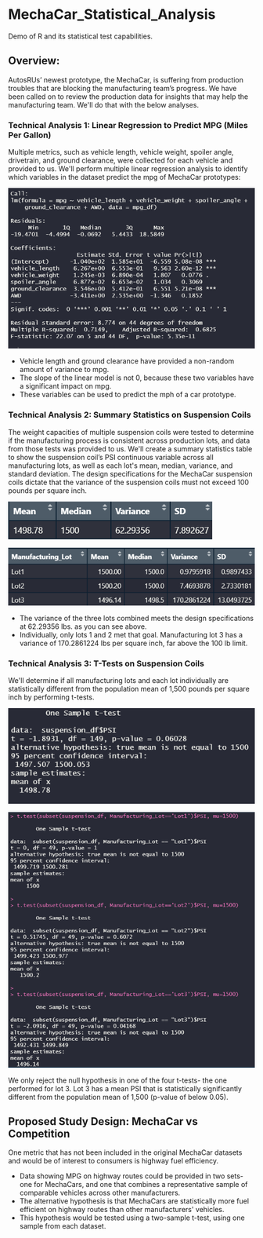# MechaCar_Statistical_Analysis

Demo of R and its statistical test capabilities.

## Overview:

AutosRUs’ newest prototype, the MechaCar, is suffering from production troubles that are blocking the manufacturing team’s progress. We have been called on to review the production data for insights that may help the manufacturing team. We'll do that with the below analyses.

### Technical Analysis 1: Linear Regression to Predict MPG (Miles Per Gallon)

Multiple metrics, such as vehicle length, vehicle weight, spoiler angle, drivetrain, and ground clearance, were collected for each vehicle and provided to us. We'll perform multiple linear regression analysis to identify which variables in the dataset predict the mpg of MechaCar prototypes:

![linear regression del 1](Images/lin_regression_del1.png)

- Vehicle length and ground clearance have provided a non-random amount of variance to mpg.
- The slope of the linear model is not 0, because these two variables have a significant impact on mpg.
- These variables can be used to predict the mph of a car prototype.

### Technical Analysis 2: Summary Statistics on Suspension Coils

The weight capacities of multiple suspension coils were tested to determine if the manufacturing process is consistent across production lots, and data from those tests was provided to us. We'll create a summary statistics table to show the suspension coil’s PSI continuous variable across all manufacturing lots, as well as each lot's mean, median, variance, and standard deviation. The design specifications for the MechaCar suspension coils dictate that the variance of the suspension coils must not exceed 100 pounds per square inch.

![summarize PSI del 2](Images/PSI_summary_del2.png)

![summarize lots del 2](Images/lot_summarize_del2.png)

- The variance of the three lots combined meets the design specifications at 62.29356 lbs. as you can see above.
- Individually, only lots 1 and 2 met that goal. Manufacturing lot 3 has a variance of 170.2861224 lbs per square inch, far above the 100 lb limit.

### Technical Analysis 3: T-Tests on Suspension Coils

We'll determine if all manufacturing lots and each lot individually are statistically different from the population mean of 1,500 pounds per square inch by performing t-tests.

![t-test all lots del 3](Images/ttest_all_del3.png)

![t-test individual lots del 3](Images/ttest_indiv_del3.png)

We only reject the null hypothesis in one of the four t-tests- the one performed for lot 3. Lot 3 has a mean PSI that is statistically significantly different from the population mean of 1,500 (p-value of below 0.05).

## Proposed Study Design: MechaCar vs Competition

One metric that has not been included in the original MechaCar datasets and would be of interest to consumers is highway fuel efficiency.

- Data showing MPG on highway routes could be provided in two sets- one for MechaCars, and one that combines a representative sample of comparable vehicles across other manufacturers.
- The alternative hypothesis is that MechaCars are statistically more fuel efficient on highway routes than other manufacturers' vehicles.
- This hypothesis would be tested using a two-sample t-test, using one sample from each dataset.
